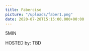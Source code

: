 ```yaml
---
title: Fabercise
picture: "/uploads/faber1.png"
date: 2020-07-28T15:15:00.000+00:00
---
```


5MIN

HOSTED by: TBD
